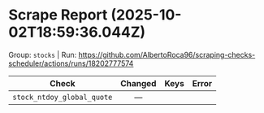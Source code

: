 # Scrape Report (2025-10-02T18:59:36.044Z)

Group: `stocks`  |  Run: https://github.com/AlbertoRoca96/scraping-checks-scheduler/actions/runs/18202777574

| Check | Changed | Keys | Error |
|---|:---:|:--|:--|
| `stock_ntdoy_global_quote` | — |  |  |
